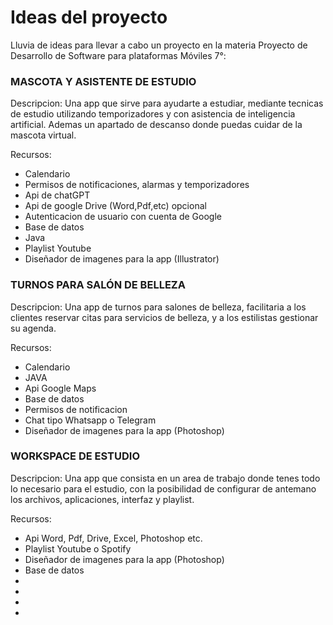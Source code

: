 # Ideas del proyecto

Lluvia de ideas para llevar a cabo un proyecto en la materia Proyecto de Desarrollo de Software para plataformas Móviles 7°:

### MASCOTA Y ASISTENTE DE ESTUDIO

Descripcion: 
Una app que sirve para ayudarte a estudiar, mediante tecnicas de estudio 
utilizando temporizadores y con asistencia de inteligencia artificial. Ademas un 
apartado de descanso donde puedas cuidar de la mascota virtual.

Recursos:
- Calendario
- Permisos de notificaciones, alarmas y temporizadores
- Api de chatGPT
- Api de google Drive (Word,Pdf,etc) opcional
- Autenticacion de usuario con cuenta de Google
- Base de datos
- Java
- Playlist Youtube
- Diseñador de imagenes para la app (Illustrator)

### TURNOS PARA SALÓN DE BELLEZA

Descripcion: 
Una app de turnos para salones de belleza, facilitaria a los clientes 
reservar citas para servicios de belleza, y a los estilistas gestionar su agenda.

Recursos:
- Calendario
- JAVA
- Api Google Maps
- Base de datos
- Permisos de notificacion
- Chat tipo Whatsapp o Telegram
- Diseñador de imagenes para la app (Photoshop)

### WORKSPACE DE ESTUDIO

Descripcion: 
Una app que consista en un area de trabajo donde tenes todo lo necesario 
para el estudio, con la posibilidad de configurar de antemano los archivos, aplicaciones,
interfaz y playlist.

Recursos:
- Api Word, Pdf, Drive, Excel, Photoshop etc. 
- Playlist Youtube o Spotify
- Diseñador de imagenes para la app (Photoshop)
- Base de datos
-
-
-
-
